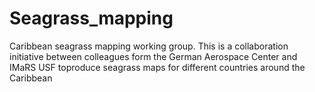 # Seagrass_mapping
Caribbean seagrass mapping working group. This is a collaboration initiative between colleagues form the German Aerospace Center and IMaRS USF toproduce seagrass maps for different countries around the Caribbean
